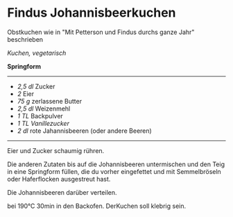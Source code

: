 # Findus Johannisbeerkuchen
Obstkuchen wie in "Mit Petterson und Findus durchs ganze Jahr" beschrieben

*Kuchen, vegetarisch*

**Springform**

---
- *2,5 dl* Zucker
- *2* Eier
- *75 g* zerlassene Butter
- *2,5 dl* Weizenmehl
- *1 TL* Backpulver
- *1 TL Vanillezucker*
- *2 dl* rote Jahannisbeeren (oder andere Beeren)
---

Eier und Zucker schaumig rühren.

Die anderen Zutaten bis auf die Johannisbeeren untermischen und den Teig in eine Springform füllen, die du vorher eingefettet und mit Semmelbröseln oder Haferflocken ausgestreut hast.

Die Johannisbeeren darüber verteilen.

bei 190°C 30min in den Backofen. DerKuchen soll klebrig sein.
